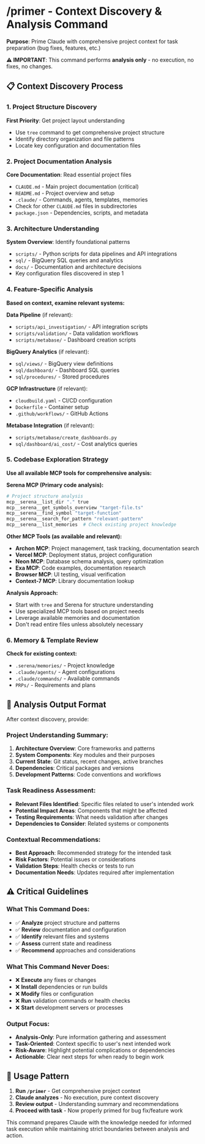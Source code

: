 # /primer - Context Discovery & Analysis Command

**Purpose**: Prime Claude with comprehensive project context for task preparation (bug fixes, features, etc.)

**⚠️ IMPORTANT**: This command performs **analysis only** - no execution, no fixes, no changes.

## 📋 Context Discovery Process

### 1. **Project Structure Discovery**
**First Priority**: Get project layout understanding
- Use `tree` command to get comprehensive project structure
- Identify directory organization and file patterns
- Locate key configuration and documentation files

### 2. **Project Documentation Analysis**
**Core Documentation**: Read essential project files
- `CLAUDE.md` - Main project documentation (critical)
- `README.md` - Project overview and setup
- `.claude/` - Commands, agents, templates, memories
- Check for other `CLAUDE.md` files in subdirectories
- `package.json` - Dependencies, scripts, and metadata

### 3. **Architecture Understanding**
**System Overview**: Identify foundational patterns
- `scripts/` - Python scripts for data pipelines and API integrations
- `sql/` - BigQuery SQL queries and analytics
- `docs/` - Documentation and architecture decisions
- Key configuration files discovered in step 1

### 4. **Feature-Specific Analysis**
**Based on context, examine relevant systems:**

**Data Pipeline** (if relevant):
- `scripts/api_investigation/` - API integration scripts
- `scripts/validation/` - Data validation workflows
- `scripts/metabase/` - Dashboard creation scripts

**BigQuery Analytics** (if relevant):
- `sql/views/` - BigQuery view definitions
- `sql/dashboard/` - Dashboard SQL queries
- `sql/procedures/` - Stored procedures

**GCP Infrastructure** (if relevant):
- `cloudbuild.yaml` - CI/CD configuration
- `Dockerfile` - Container setup
- `.github/workflows/` - GitHub Actions

**Metabase Integration** (if relevant):
- `scripts/metabase/create_dashboards.py`
- `sql/dashboard/ai_cost/` - Cost analytics queries

### 5. **Codebase Exploration Strategy**
**Use all available MCP tools for comprehensive analysis:**

**Serena MCP (Primary code analysis):**
```bash
# Project structure analysis
mcp__serena__list_dir "." true
mcp__serena__get_symbols_overview "target-file.ts"
mcp__serena__find_symbol "target-function"
mcp__serena__search_for_pattern "relevant-pattern"
mcp__serena__list_memories  # Check existing project knowledge
```

**Other MCP Tools (as available and relevant):**
- **Archon MCP**: Project management, task tracking, documentation search
- **Vercel MCP**: Deployment status, project configuration
- **Neon MCP**: Database schema analysis, query optimization
- **Exa MCP**: Code examples, documentation research
- **Browser MCP**: UI testing, visual verification
- **Context-7 MCP**: Library documentation lookup

**Analysis Approach:**
- Start with `tree` and Serena for structure understanding
- Use specialized MCP tools based on project needs
- Leverage available memories and documentation
- Don't read entire files unless absolutely necessary

### 6. **Memory & Template Review**
**Check for existing context:**
- `.serena/memories/` - Project knowledge
- `.claude/agents/` - Agent configurations
- `.claude/commands/` - Available commands
- `PRPs/` - Requirements and plans

## 🎯 Analysis Output Format

After context discovery, provide:

### **Project Understanding Summary:**
1. **Architecture Overview**: Core frameworks and patterns
2. **System Components**: Key modules and their purposes
3. **Current State**: Git status, recent changes, active branches
4. **Dependencies**: Critical packages and versions
5. **Development Patterns**: Code conventions and workflows

### **Task Readiness Assessment:**
- **Relevant Files Identified**: Specific files related to user's intended work
- **Potential Impact Areas**: Components that might be affected
- **Testing Requirements**: What needs validation after changes
- **Dependencies to Consider**: Related systems or components

### **Contextual Recommendations:**
- **Best Approach**: Recommended strategy for the intended task
- **Risk Factors**: Potential issues or considerations
- **Validation Steps**: Health checks or tests to run
- **Documentation Needs**: Updates required after implementation

## ⚠️ Critical Guidelines

### **What This Command Does:**
- ✅ **Analyze** project structure and patterns
- ✅ **Review** documentation and configuration
- ✅ **Identify** relevant files and systems
- ✅ **Assess** current state and readiness
- ✅ **Recommend** approaches and considerations

### **What This Command Never Does:**
- ❌ **Execute** any fixes or changes
- ❌ **Install** dependencies or run builds
- ❌ **Modify** files or configuration
- ❌ **Run** validation commands or health checks
- ❌ **Start** development servers or processes

### **Output Focus:**
- **Analysis-Only**: Pure information gathering and assessment
- **Task-Oriented**: Context specific to user's next intended work
- **Risk-Aware**: Highlight potential complications or dependencies
- **Actionable**: Clear next steps for when ready to begin work

## 🚀 Usage Pattern

1. **Run `/primer`** - Get comprehensive project context
2. **Claude analyzes** - No execution, pure context discovery
3. **Review output** - Understanding summary and recommendations
4. **Proceed with task** - Now properly primed for bug fix/feature work

This command prepares Claude with the knowledge needed for informed task execution while maintaining strict boundaries between analysis and action.